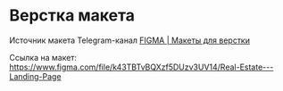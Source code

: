 # Верстка макета
Источник макета Telegram-канал [FIGMA | Макеты для верстки](https://t.me/+oXZSKMmXp6UyOGI6)

Ссылка на макет: 
https://www.figma.com/file/k43TBTvBQXzf5DUzv3UV14/Real-Estate---Landing-Page